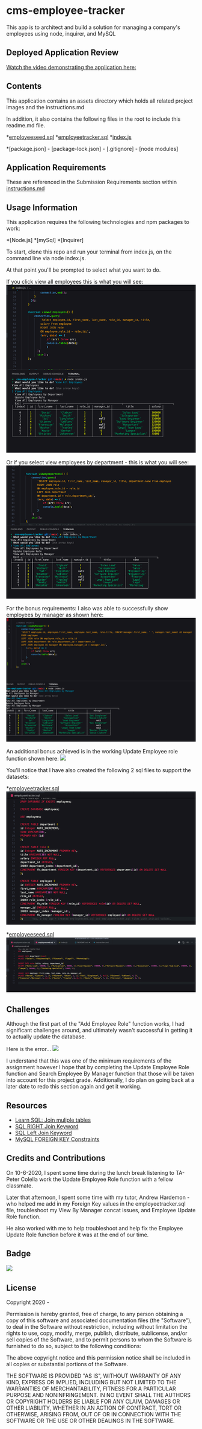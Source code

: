 # cms-employee-tracker
This app is to architect and build a solution for managing a company's employees using node, inquirer, and MySQL

## Deployed Application Review
[Watch the video demonstrating the application here:](https://drive.google.com/file/d/1sBZPYdPLPDSWuOBqiKflN5-I-g0Y_wn7/view)

## Contents
This application contains an assets directory which holds all related project images and the instructions.md

In addition, it also contains the following files in the root to include this readme.md file.

*[employeeseed.sql](https://github.com/RFlanagan82/cms-employee-tracker/blob/main/employeeseed.sql)
*[employeetracker.sql](https://github.com/RFlanagan82/cms-employee-tracker/blob/main/employeetracker.sql)
*[index.js](https://github.com/RFlanagan82/cms-employee-tracker/blob/main/index.js)

*[package.json] - [package-lock.json] - [.gitignore] - [node modules]

## Application Requirements
These are referenced in the Submission Requirements section within [instructions.md](https://github.com/RFlanagan82/cms-employee-tracker/blob/main/assets/instructions.md)

## Usage Information
This application requires the following technologies and npm packages to work:

*[Node.js]
*[mySql]
*[Inquirer]

To start, clone this repo and run your terminal from index.js, on the command line via node index.js.

At that point you'll be prompted to select what you want to do.

If you click view all employees this is what you will see:
![](./assets/view_all_emp.png)

Or if you select view employees by department - this is what you will see:
![](./assets/view_emp_by_dept.png)

For the bonus requirements: I also was able to successfully show employees by manager as shown here:
![](./assets/view_emp_by_mgr.png)

An additional bonus achieved is in the working Update Employee role function shown here:
![](./assets/update_employee_role.png)

You'll notice that I have also created the following 2 sql files to support the datasets:

*[employeetracker.sql](https://github.com/RFlanagan82/cms-employee-tracker/blob/main/employeetracker.sql)
![](./assets/employee_sql.png)


*[employeeseed.sql](https://github.com/RFlanagan82/cms-employee-tracker/blob/main/employeeseed.sql)
![](./assets/employeeseeds.png)

## Challenges

Although the first part of the "Add Employee Role" function works, I had significant challenges around, and ultimately wasn't successful in getting it to actually update the database.

Here is the error...
![](./assets/add_employee_function_error)

I understand that this was one of the minimum requirements of the assignment however I hope that by completing the Update Employee Role function and Search Employee By Manager function that those will be taken into account for this project grade. Additionally, I do plan on going back at a later date to redo this section again and get it working.


## Resources
* [Learn SQL: Join muliple tables](https://www.sqlshack.com/learn-sql-join-multiple-tables/)
* [SQL RIGHT Join Keyword](https://www.w3schools.com/sql/sql_join_right.asp)
* [SQL Left Join Keyword](https://www.w3schools.com/sql/sql_join_left.asp)
* [MySQL FOREIGN KEY Constraints](https://dev.mysql.com/doc/refman/5.6/en/create-table-foreign-keys.html)

## Credits and Contributions
On 10-6-2020, I spent some time during the lunch break listening to TA- Peter Colella work the Update Employee Role function with a fellow classmate.

Later that afternoon, I spent some time with my tutor, Andrew Hardemon - who helped me add in my Foreign Key values in the employeetracker.sql file, troubleshoot my View By Manager concat issues, and Employee Update Role function.

He also worked with me to help troubleshoot and help fix the Employee Update Role function before it was at the end of our time.


## Badge
![](https://img.shields.io/badge/RFlanagan82-Do%20it%20for%20the%20users-green)

## License
Copyright 2020 - <Ryan Flanagan>

Permission is hereby granted, free of charge, to any person obtaining a copy of this software and associated documentation files (the "Software"), to deal in the Software without restriction, including without limitation the rights to use, copy, modify, merge, publish, distribute, sublicense, and/or sell copies of the Software, and to permit persons to whom the Software is furnished to do so, subject to the following conditions:

The above copyright notice and this permission notice shall be included in all copies or substantial portions of the Software.

THE SOFTWARE IS PROVIDED "AS IS", WITHOUT WARRANTY OF ANY KIND, EXPRESS OR IMPLIED, INCLUDING BUT NOT LIMITED TO THE WARRANTIES OF MERCHANTABILITY, FITNESS FOR A PARTICULAR PURPOSE AND NONINFRINGEMENT. IN NO EVENT SHALL THE AUTHORS OR COPYRIGHT HOLDERS BE LIABLE FOR ANY CLAIM, DAMAGES OR OTHER LIABILITY, WHETHER IN AN ACTION OF CONTRACT, TORT OR OTHERWISE, ARISING FROM, OUT OF OR IN CONNECTION WITH THE SOFTWARE OR THE USE OR OTHER DEALINGS IN THE SOFTWARE.

